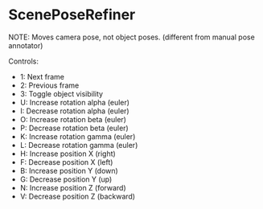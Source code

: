 
# ScenePoseRefiner

NOTE: Moves camera pose, not object poses. (different from manual pose annotator)

Controls:
 * 1: Next frame
 * 2: Previous frame
 * 3: Toggle object visibility
 * U: Increase rotation alpha (euler)
 * I: Decrease rotation alpha (euler)
 * O: Increase rotation beta (euler)
 * P: Decrease rotation beta (euler)
 * K: Increase rotation gamma (euler)
 * L: Decrease rotation gamma (euler)
 * H: Increase position X (right)
 * F: Decrease position X (left)
 * B: Increase position Y (down)
 * G: Decrease position Y (up)
 * N: Increase position Z (forward)
 * V: Decrease position Z (backward)
